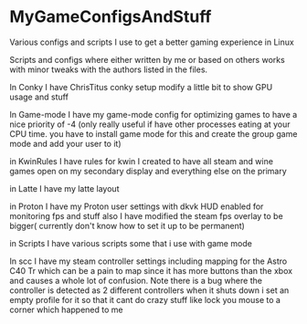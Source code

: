 # MyGameConfigsAndStuff
Various configs and scripts I use to get a better gaming experience in Linux

Scripts and configs where either written by me or based on others works with minor tweaks with the authors listed in the files.

In Conky I have ChrisTitus conky setup modify a little bit to show GPU usage and stuff

In Game-mode I have my game-mode config for optimizing games to have a nice priority of -4 (only really useful if have  other processes eating at your CPU time. you have to install game mode for this and create the group game mode and add your user to it)

in KwinRules I have rules for kwin I created to have all steam and wine games open on my secondary display and everything else on the primary

in Latte I have my latte layout

in Proton I have my Proton user settings with dkvk HUD enabled for monitoring fps and stuff also I have modified the steam fps overlay to be bigger( currently don't know how to set it up to be permanent)

in Scripts I have various scripts some that i use with game mode

In scc I have my steam controller settings including mapping for the Astro C40 Tr which can be a pain to map since it has more buttons than the xbox and causes a whole lot of confusion. 
Note there is a bug where the controller is detected as 2 different controllers when it shuts down i set an empty profile for it so that it cant do crazy stuff like lock you mouse to a corner which happened to me
